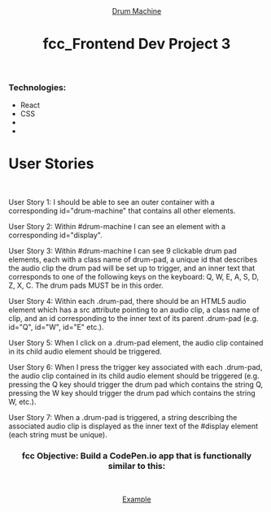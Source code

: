 <div align="center"><a href="https://drum-machine-koushik.netlify.app/" target="_blank">Drum Machine</a></div>
<h1 align="center">fcc_Frontend Dev Project 3</h1><br>
<h3 align="left">Technologies:</h3>
<ul>
<li>React</li>
<li>CSS</li>
<li></li>
<li></li>
</ul>
<h1 align="left">User Stories</h1> <br>

<p>User Story 1: I should be able to see an outer container with a corresponding id="drum-machine" that contains all other elements.</p>
<p>User Story 2: Within #drum-machine I can see an element with a corresponding id="display".</p>
<p>User Story 3: Within #drum-machine I can see 9 clickable drum pad elements, each with a class name of drum-pad, a unique id that describes the audio clip the drum pad will be set up to trigger, and an inner text that corresponds to one of the following keys on the keyboard: Q, W, E, A, S, D, Z, X, C. The drum pads MUST be in this order.</p>
<p>User Story 4: Within each .drum-pad, there should be an HTML5 audio element which has a src attribute pointing to an audio clip, a class name of clip, and an id corresponding to the inner text of its parent .drum-pad (e.g. id="Q", id="W", id="E" etc.).</p>
<p>User Story 5: When I click on a .drum-pad element, the audio clip contained in its child audio element should be triggered.</p>
<p>User Story 6: When I press the trigger key associated with each .drum-pad, the audio clip contained in its child audio element should be triggered (e.g. pressing the Q key should trigger the drum pad which contains the string Q, pressing the W key should trigger the drum pad which contains the string W, etc.).</p>
<p>User Story 7: When a .drum-pad is triggered, a string describing the associated audio clip is displayed as the inner text of the #display element (each string must be unique).</p>

<h3 align="center">fcc Objective: Build a CodePen.io app that is functionally similar to this: </h3><br>
<p align="center"><a href="https://codepen.io/freeCodeCamp/full/MJyNMd" target="_blank">Example</a></p>